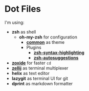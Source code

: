 # Dot Files

I'm using:

- **zsh** as shell
  - **oh-my-zsh** for configuration
    - [**common**](https://github.com/jackharrisonsherlock/common) as theme
    - Plugins
      - [**zsh-syntax-highlighting**](https://github.com/zsh-users/zsh-syntax-highlighting)
      - [**zsh-autosuggestions**](https://github.com/zsh-users/zsh-autosuggestions)
- [**zoxide**](https://github.com/ajeetdsouza/zoxide) for faster `cd`
- [**zellij**](https://zellij.dev) as terminal multiplexer
- **helix** as text editor
- **lazygit** as terminal UI for git
- **dprint** as markdown formatter
